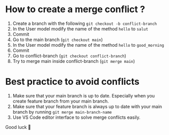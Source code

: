 # How to create a merge conflict ?

1. Create a branch with the following `git checkout -b conflict-branch`
2. In the User model modify the name of the method `hello` to `salut`
3. Commit
4. Go to the main branch (`git checkout main`)
5. In the User model modify the name of the method `hello` to `good_morning`
6. Commit
7. Go to conflict-branch (`git checkout conflict-branch`)
8. Try to merge main inside conflict-branch (`git merge main`)

# Best practice to avoid conflicts

1. Make sure that your main branch is up to date. Especially when you create feature branch from your main branch.
2. Make sure that your feature branch is always up to date with your main branch by running `git merge main-branch-name`
3. Use VS Code editor interface to solve merge conflicts easily.

Good luck 💪 
